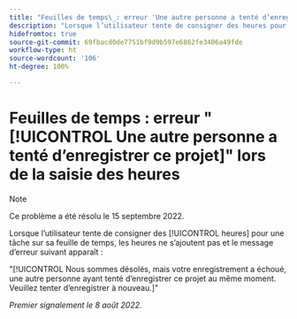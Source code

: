 ```yaml
---
title: "Feuilles de temps\_: erreur 'Une autre personne a tenté d’enregistrer ce projet' lors de la saisie des heures"
description: "Lorsque l’utilisateur tente de consigner des heures pour une tâche sur sa feuille de temps, les heures ne s’ajoutent pas et un message d’erreur apparaît."
hidefromtoc: true
source-git-commit: 69fbacd0de7751bf9d9b597e6862fe3406a49fde
workflow-type: ht
source-wordcount: '106'
ht-degree: 100%

---
```



# Feuilles de temps : erreur &quot;[!UICONTROL Une autre personne a tenté d’enregistrer ce projet]&quot; lors de la saisie des heures

>[!NOTE]
>
>Ce problème a été résolu le 15 septembre 2022.

Lorsque l’utilisateur tente de consigner des [!UICONTROL heures] pour une tâche sur sa feuille de temps, les heures ne s’ajoutent pas et le message d’erreur suivant apparaît :

&quot;[!UICONTROL Nous sommes désolés, mais votre enregistrement a échoué, une autre personne ayant tenté d’enregistrer ce projet au même moment. Veuillez tenter d’enregistrer à nouveau.]&quot;

_Premier signalement le 8 août 2022._

